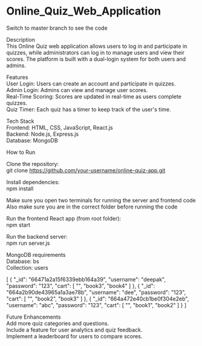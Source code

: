 # Online_Quiz_Web_Application  

Switch to master branch to see the code  

Description  
This Online Quiz web application allows users to log in and participate in quizzes, while administrators can log in to manage users and view their scores. The platform is built with a dual-login system for both users and admins.  
  
Features  
User Login: Users can create an account and participate in quizzes.  
Admin Login: Admins can view and manage user scores.  
Real-Time Scoring: Scores are updated in real-time as users complete quizzes.  
Quiz Timer: Each quiz has a timer to keep track of the user's time.  
  
Tech Stack  
Frontend: HTML, CSS, JavaScript, React.js  
Backend: Node.js, Express.js  
Database: MongoDB  
  
How to Run  
  
Clone the repository:  
git clone https://github.com/your-username/online-quiz-app.git  
  
Install dependencies:  
npm install  

Make sure you open two terminals for running the server and frontend code  
Also make sure you are in the correct folder before running the code  

Run the frontend React app (from root folder):  
npm start  

Run the backend server:  
npm run server.js  

MongoDB requirements  
Database: bs  
Collection: users  

[
  {
    "_id": "66471a2a15f6339ebb164a39",
    "username": "deepak",
    "password": "123",
    "cart": [
      "",
      "book3",
      "book4"
    ]
  },
  {
    "_id": "664a2b90de43965a1a3ae78b",
    "username": "dee",
    "password": "123",
    "cart": [
      "",
      "book2",
      "book3"
    ]
  },
  {
    "_id": "664a472e40cb1be0f304e2eb",
    "username": "abc",
    "password": "123",
    "cart": [
      "",
      "book1",
      "book2"
    ]
  }
]

  
Future Enhancements  
Add more quiz categories and questions.  
Include a feature for user analytics and quiz feedback.  
Implement a leaderboard for users to compare scores.
